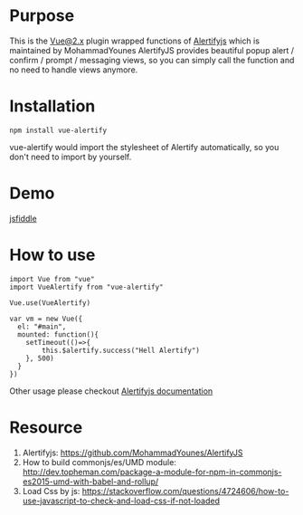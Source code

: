 # Purpose 
This is the Vue@2.x plugin wrapped functions of [Alertifyjs](https://github.com/MohammadYounes/AlertifyJS) which is maintained by MohammadYounes 
AlertifyJS provides beautiful popup alert / confirm / prompt / messaging views, so you can simply call the function and no need to handle views anymore.  

# Installation
```
npm install vue-alertify
```
vue-alertify would import the stylesheet of Alertify automatically, so you don't need to import by yourself.

# Demo  
[jsfiddle](https://jsfiddle.net/sj82516/vv9v9crt/)

# How to use
```
import Vue from "vue"
import VueAlertify from "vue-alertify"

Vue.use(VueAlertify)

var vm = new Vue({
  el: "#main",
  mounted: function(){
  	setTimeout(()=>{
    	this.$alertify.success("Hell Alertify")
    }, 500)
  }
})
```
Other usage please checkout [Alertifyjs documentation](http://alertifyjs.com/guide.html)

# Resource
1. Alertifyjs: https://github.com/MohammadYounes/AlertifyJS
2. How to build commonjs/es/UMD module: http://dev.topheman.com/package-a-module-for-npm-in-commonjs-es2015-umd-with-babel-and-rollup/
3. Load Css by js: https://stackoverflow.com/questions/4724606/how-to-use-javascript-to-check-and-load-css-if-not-loaded